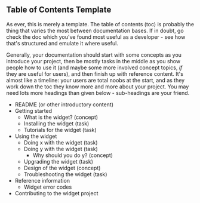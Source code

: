 ## Table of Contents Template
As ever, this is merely a template. The table of contents (toc) is probably the thing that varies the most between documentation bases. If in doubt, go check the doc which you've found most useful as a developer - see how that's structured and emulate it where useful.

Generally, your documentation should start with some concepts as you introduce your project, then be mostly tasks in the middle as you show people how to use it (and maybe some more involved concept topics, _if_ they are useful for users), and then finish up with reference content. It's almost like a timeline: your users are total noobs at the start, and as they work down the toc they know more and more about your project. You may need lots more headings than given below - sub-headings are your friend.


* README (or other introductory content)
* Getting started
    * What is the widget? (concept)
    * Installing the widget (task)
    * Tutorials for the widget (task)
* Using the widget
    * Doing x with the widget (task)
    * Doing y with the widget (task)
        * Why should you do y? (concept)
    * Upgrading the widget (task)
    * Design of the widget (concept)
    * Troubleshooting the widget (task)
* Reference information
    * Widget error codes
* Contributing to the widget project
